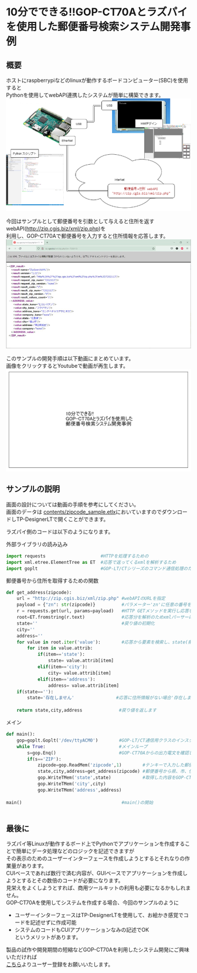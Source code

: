 # 10分でできる!!GOP-CT70Aとラズパイを使用した郵便番号検索システム開発事例
## 概要
ホストにraspberrypiなどのlinuxが動作するボードコンピューター(SBC)を使用すると  
Pythonを使用してwebAPI連携したシステムが簡単に構築できます。  
![](image/plot.png)  

今回はサンプルとして郵便番号を引数として与えると住所を返すwebAPI(http://zip.cgis.biz/xml/zip.php)を  
利用し、GOP-CT70Aで郵便番号を入力すると住所情報を応答します。  
![](image/webapi.jpg)  

このサンプルの開発手順は以下動画にまとめています。  
画像をクリックするとYoutubeで動画が再生します。  
[![](image/video.jpg)](https://www.youtube.com/watch?v=PWhwNwIdhRE&ab_channel=GOPChannel)
 


## サンプルの説明

画面の設計については動画の手順を参考にしてください。  
画面のデータは [contents/zipcode_sample.etlx](contents/zipcode_sample.etlx)においていますのでダウンロードしTP-DesignerLTで開くことができます。  

ラズパイ側のコードは以下のようになります。  

外部ライブラリの読み込み
```python
import requests                     #HTTPを処理するための
import xml.etree.ElementTree as ET  #応答で返ってくるxmlを解析するため
import goplt                        #GOP-LT/CTシリーズのコマンド通信処理のため
```
郵便番号から住所を取得するための関数
```python
def get_address(zipcode):
    url = "http://zip.cgis.biz/xml/zip.php" #webAPIのURLを指定
    payload = {"zn": str(zipcode)}          #パラメーター'zn'に任意の番号を文字列化してセット
    r = requests.get(url, params=payload)   #HTTP GETメソッドを実行し応答をrに格納
    root=ET.fromstring(r.text)              #応答分を解析のためxmlパーサーにセット
    state=''                                #戻り値の初期化
    city=''
    address=''
    for value in root.iter('value'):        #応答から要素を検索し、state(県名),city(市名),address(住所)に一致する要素の値を戻り値用変数にセットします。
        for item in value.attrib:
            if(item=='state'):
                state= value.attrib[item]
            elif(item=='city'):
                city= value.attrib[item]
            elif(item=='address'):
                address= value.attrib[item]
    if(state==''):
        state='存在しません'                #応答に住所情報がない場合'存在しません'をセット

    return state,city,address              #戻り値を返します

```
メイン
```python
def main():
    gop=goplt.Goplt('/dev/ttyACM0')        #GOP-LT/CT通信用クラスのインスタンスを生成します。通信に使用するデバイス名を引数として与えます。
    while True:                            #メインループ 
        s=gop.Enq()                        #GOP-CT70Aからの出力電文を確認します。画面の設計で入力処理が完了していると'ZIP'が出力されます。
        if(s=='ZIP'):
            zipcode=gop.ReadMem('zipcode',1)        #テンキーで入力した郵便番号を読みだします。
            state,city,address=get_address(zipcode) #郵便番号から県、市、住所を取得します
            gop.WriteTMem('state',state)            #取得した内容をGOP-CT70Aのテキストメモリに書き込みます
            gop.WriteTMem('city',city)
            gop.WriteTMem('address',address)
                
main()                                      #main()の開始
    
```

## 最後に
ラズパイ等Linuxが動作するボード上でPythonでアプリケーションを作成することで簡単にデータ処理などのロジックを記述できますが  
その表示のためのユーザーインターフェースを作成しようとするとそれなりの作業量があります。  
CUIベースであれば数行で済む内容が、GUIベースでアプリケーションを作成しようとするとその数倍のコードが必要になります。  
見栄えをよくしようとすれば、商用ツールキットの利用も必要になるかもしれません。  
GOP-CT70Aを使用してシステムを作成する場合、今回のサンプルのように  
* ユーザーインターフェースはTP-DesignerLTを使用して、お絵かき感覚でコードを記述せずに作成可能  
* システムのコードもCUIアプリケーションなみの記述でOK  
というメリットがあります。

製品の試作や開発期間の短縮などGOP-CT70Aを利用したシステム開発にご興味いただければ  
[こちら](https://www.ishiihyoki.co.jp/download/user/)よりユーザー登録をお願いいたします。
